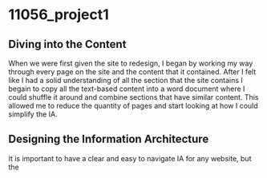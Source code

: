 # 11056_project1

## Diving into the Content
When we were first given the site to redesign, I began by working my way through every page on the site and the content that it contained. After I felt like I had a solid understanding of all the section that the site contains I begain to copy all the text-based content into a word document where I could shuffle it around and combine sections that have similar content. This allowed me to reduce the quantity of pages and start looking at how I could simplify the IA.

## Designing the Information Architecture
It is important to have a clear and easy to navigate IA for any website, but the 


## 
 

